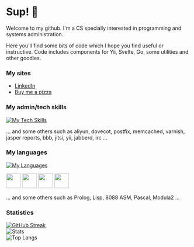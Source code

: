 # Sup! 🤖

Welcome to my github. I'm a CS specially interested in programming and systems administration.

Here you'll find some bits of code which I hope you find useful or instructive. Code includes components for Yii, Svelte, Go, some utilities and other goodies.

### My sites

- [LinkedIn](https://www.linkedin.com/in/rggonzalez/)
- [Buy me a pizza](https://www.buymeacoffee.com/rggonzalez)

### My admin/tech skills

[![My Tech Skills](https://skillicons.dev/icons?i=ableton,ansible,aws,azure,bootstrap,cmake,docker,dotnet,elasticsearch,github,jquery,linux,mongodb,mysql,nginx,nodejs,postgres,redis,redhat,regex,sqlite,svelte,ubuntu,vscode)](https://skillicons.dev)

... and some others such as aliyun, dovecot, postfix, memcached, varnish, jasper reports, bbb, jitsi, yii, jabberd, irc ...

### My languages

[![My Languages](https://skillicons.dev/icons?i=bash,css,c,cs,cpp,go,html,js,perl,php,py,r)](https://skillicons.dev)

<img src="https://cdn.jsdelivr.net/gh/devicons/devicon@latest/icons/bash/bash-original.svg" height="40" width="40" />
<img src="https://cdn.jsdelivr.net/gh/devicons/devicon@latest/icons/c/c-original.svg" height="40" width="40" />
<img src="https://cdn.jsdelivr.net/gh/devicons/devicon@latest/icons/css/css-original.svg" height="40" width="40" />
<img src="https://cdn.jsdelivr.net/gh/devicons/devicon@latest/icons/cs/cs-original.svg" height="40" width="40" />
          
... and some others such as Prolog, Lisp, 8088 ASM, Pascal, Modula2 ...

### Statistics

[![GitHub Streak](https://streak-stats.demolab.com/?user=rgglez)](https://git.io/streak-stats)  
![Stats](https://github-readme-stats.vercel.app/api?username=rgglez&hide=contribs,prs)<br />
![Top Langs](https://github-readme-stats.vercel.app/api/top-langs/?username=rgglez&layout=pie)
